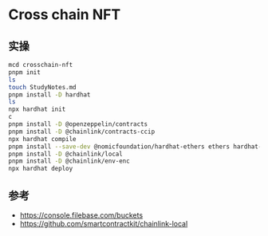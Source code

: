 # Cross chain NFT

## 实操

```bash
mcd crosschain-nft
pnpm init
ls
touch StudyNotes.md
pnpm install -D hardhat
ls
npx hardhat init
c
pnpm install -D @openzeppelin/contracts
pnpm install -D @chainlink/contracts-ccip    
npx hardhat compile   
pnpm install --save-dev @nomicfoundation/hardhat-ethers ethers hardhat-deploy hardhat-deploy-ethers
pnpm install -D @chainlink/local
pnpm install -D @chainlink/env-enc   
npx hardhat deploy
```

## 参考

- <https://console.filebase.com/buckets>
- <https://github.com/smartcontractkit/chainlink-local>
